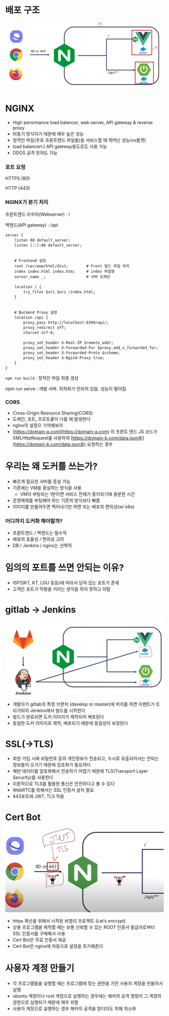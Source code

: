 # 배포 구조

![Untitled](../images/%EB%B0%B0%ED%8F%AC_Nginx_docker1.png)

# NGINX

- High perormance load balancer, web server, API gateway & reverse proxy
- 비동기 방식이기 때문에 매우 높은 성능
- 정적인 파일(주로 프론트엔드 파일들)을 서비스할 때 뛰어난 성능(vs톰캣)
- load balancer나 API gateway용도로도 사용 가능
- DDOS 공격 방어도 가능

### 포트 요청

HTTPS (80)

HTTP (443)

### NGINX가 분기 처리

프론트엔드 라우터(Webserver) : /

백엔드(API gateway) : /api

```
server {
	listen 80 default_server;
	listen [::]:80 default_server;


	# Frontend 설정
	root /var/www/html/dist;        # Front 빌드 파일 위치
	index index.html index.htm;     # index 파일명
	server_name _;                  # 서버 도메인

	location / {
		try_files $uri $uri /index.html;
	}


	# Backend Proxy 설정
	location /api {
		proxy_pass http://localhost:8399/api/;
		proxy_redirect off;
		charset utf-8;

		proxy_set_header X-Real-IP $remote_addr;
		proxy_set_header X-Forwarded-For $proxy_add_x_forwarded_for;
		proxy_set_header X-Forwarded-Proto $scheme;
		proxy_set_header X-NginX-Proxy true;
	}
}
```

`npm run build` : 정적인 파일 최종 생성

npm run serve : 개발 서버. 최적화가 안되어 있음. 성능이 떨어짐.

### CORS

- Cross-Origin Resource Sharing(CORS)
- 도메인, 포트, 프로토콜이 다를 때 발생한다
- nginx의 설정으 기억해보자
- [https://domain-a.com](https://domain-a.com) 의 프론트 엔드 JS 코드가 XMLHttpRequest를 사용하여 [https://domain-b.com/data.json을](https://domain-b.com/data.json을) 요청하는 경우

# 우리는 왜 도커를 쓰는가?

- 빠르게 필요한 서버를 증설 가능
- 기존에는 VM을 증설하는 방식을 사용
  - VM이 부팅되는 1분이면 서비스 전체가 중지되기에 충분한 시간
- 운영체제를 부팅해야 하는 기존의 방식보다 빠름
- 이미지를 만들어두면 찍어내기만 하면 되는 배포의 편의성(w/ k8s)

### 어디까지 도커화 해야할까?

- 프론트엔드 / 백엔드는 필수적
- 배포의 효율성 / 편의성 고려
- DB / Jenkins / nginx는 선택적

# 임의의 포트를 쓰면 안되는 이유?

- ISP(SKT, KT, LGU 등등)에 따라서 닫혀 있는 포트가 존재
- 고객은 포트가 막혔을 거라는 생각을 하지 못하고 이탈

# gitlab → Jenkins

![Untitled](../images/%EB%B0%B0%ED%8F%AC_Nginx_docker2.png)

- 개발자가 gitlab의 특정 브랜치 (develop or master)에 머지를 하면 이벤트가 트리거되어 Jenkins에서 빌드를 시작한다
- 빌드가 완료되면 도커 이미지가 제작되어 배포된다
- 동일한 도커 이미지로 제작, 배포되기 때문에 동일성이 보장된다

# SSL(→TLS)

- 회원 가입 시에 비밀번호 등의 개인정보가 전송되고, 수시로 유출되어서는 안되는 정보들이 오가기 때문에 암호화가 필요하다
- 매번 데이터를 암호화해서 전송하기 어렵기 때문에 TLS(Transport Layer Security)를 사용한다
- 이론적으로 TLS를 활용한 통신은 안전하다고 볼 수 있다
- WebRTC를 위해서는 SSL 인증서 설치 필요
- 443포트에 JWT, TLS 적용

# Cert Bot

![Untitled](../images/%EB%B0%B0%ED%8F%AC_Nginx_docker3.png)

- https 확산을 위해서 시작된 비영리 프로젝트 (Let’s encrypt)
- 상용 프로그램을 제작할 때는 보통 신뢰할 수 있는 ROOT 인증서 발급자로부터 SSL 인증서를 구매해서 사용
- Cert Bot은 무료 인증서 제공
- Cert Bot은 nginx에 자동으로 설정을 추가해준다

# 사용자 계정 만들기

- 각 프로그램들을 실행할 때는 프로그램에 맞는 권한을 가진 사용자 계정을 만들어서 실행
- ubuntu 계정이나 root 계정으로 실행하는 경우에는 해커의 공격 명령이 그 계정의 권한으로 실행되기 때문에 매우 위험
- 사용자 계정으로 실행하는 경우 해커의 공격을 받더라도 피해 최소화
